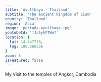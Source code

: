 ```yaml
---
title: 'Ayutthaya - Thailand'
subtitle: 'The ancient kingdom of Siam'
country: 'Thailand'
region: 'Asia'
image: 'portada-ayutthaya.jpg'
youtubeId: 'fJa5yhFTWmY'
location: {
  lat: 14.347778,
  lng: 100.560556
}
zoom: 8
isFeatured: false
---
```


My Visit to the temples of Angkor, Cambodia
